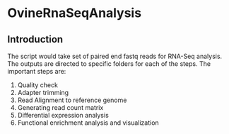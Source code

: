 # OvineRnaSeqAnalysis

## Introduction
The script would take set of paired end fastq reads for RNA-Seq analysis. The outputs are directed to specific folders for each of the steps. The important steps are:
1. Quality check
2. Adapter trimming
3. Read Alignment to reference genome
4. Generating read count matrix
5. Differential expression analysis
6. Functional enrichment analysis and visualization
